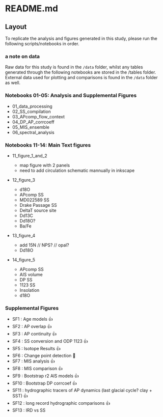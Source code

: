 # README.md

## Layout

To replicate the analysis and figures generated in this study, please run the following scripts/notebooks in order.

### a note on data
Raw data for this study is found in the `/data` folder, whilst any tables generated through the following notebooks are stored in the /tables folder. External data used for plotting and comparisons is found in the `/data` folder as well. 

### Notebooks 01-05: Analysis and Supplemental Figures

- 01_data_processing
- 02_SS_compilation
- 03_APcomp_flow_context
- 04_DP_AP_corrcoeff
- 05_MIS_ensemble
- 06_spectral_analysis

### Notebooks 11-14: Main Text figures

- 11_figure_1_and_2
  - map figure with 2 panels
  - need to add circulation schematic mannually in inkscape

- 12_figure_3
  - d18O
  - APcomp SS
  - MD022589 SS
  - Drake Passage SS
  - DeltaT source site
  - Dd13C
  - Dd18O?
  - Ba/Fe

- 13_figure_4
  - add 15N // NPS? // opal?
  - Dd18O

- 14_figure_5
  - APcomp SS
  - AIS volume
  - DP SS
  - 1123 SS
  - Insolation 
  - d18O


### Supplemental Figures

- SF1 : Age models 👍
- SF2 : AP overlap 👍
- SF3 : AP continuity 👍
- SF4 : SS conversion and ODP 1123 👍
- SF5 : Isotope Results 👍
- SF6 : Change point detection 📝
- SF7 : MIS analysis 👍
- SF8 : MIS comparison 👍
- SF9 : Bootstrap r2 AIS models 👍
- SF10 : Bootstrap DP corrcoef 👍
- SF11 : hydrographic tracers of AP dynamics (last glacial cycle? clay + SST) 👍
- SF12 : long record hydrographic comparisons 👍
- SF13 : IRD vs SS